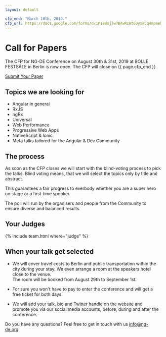```yaml
---
layout: default

cfp_end: "March 10th, 2019."
cfp_url: https://docs.google.com/forms/d/1P1eWsjlw7BAwRIHt6DyxkCq4mpaek_2aM8rtiF0D7pg
---
```


# Call for Papers

The CFP for NG-DE Conference on August 30th & 31st, 2019 at BOLLE FESTSÄLE in Berlin is now open. The CFP will close on {{ page.cfp_end }}

<div class="cfp">
  <div class="cfp__cta">
    <a class="button button--xlarge" href="{{ page.cfp_url }}" target="_blank" rel="nofollow noopener">
      <span class="button__scale">Submit Your Paper</span>
    </a>
  </div>
</div>

## Topics we are looking for

- Angular in general
- RxJS
- ngRx
- Universal
- Web Performance
- Progressive Web Apps
- NativeScript & Ionic
- Meta talks tailored for the Angular & Dev Community

## The process

As soon as the CFP closes we will start with the blind-voting process to pick the talks. Blind voting means, that we will select the topics only by title and abstract.

This guarantees a fair progress to everbody whether you are a super hero on stage or a first-time speaker.

The poll will run by the organisers and people from the Community to ensure diverse and balanced results.

## Your Judges

{% include team.html where="judge" %}

## When your talk get selected

- We will cover travel costs to Berlin and public transportation within the city during your stay. We even arrange a room at the speakers hotel close to the venue.  
  The room will be booked from August 29th to September 1st.

- For sure you won't have to pay to enter the conference and will get a free ticket for both days.

- We will add your talk, bio and Twitter handle on the website and promote you via our social media accounts, before, during and after the conference.

Do you have any questions? Feel free to get in touch with us [info@ng-de.org](mailto:info@ng-de.org)
